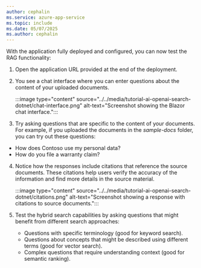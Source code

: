 ```yaml
---
author: cephalin
ms.service: azure-app-service
ms.topic: include
ms.date: 05/07/2025
ms.author: cephalin
---
```


With the application fully deployed and configured, you can now test the RAG functionality:

1. Open the application URL provided at the end of the deployment.

2. You see a chat interface where you can enter questions about the content of your uploaded documents.

   :::image type="content" source="../../media/tutorial-ai-openai-search-dotnet/chat-interface.png" alt-text="Screenshot showing the Blazor chat interface.":::

3. Try asking questions that are specific to the content of your documents. For example, if you uploaded the documents in the *sample-docs* folder, you can try out these questions:

- How does Contoso use my personal data?
- How do you file a warranty claim?

4. Notice how the responses include citations that reference the source documents. These citations help users verify the accuracy of the information and find more details in the source material.

   :::image type="content" source="../../media/tutorial-ai-openai-search-dotnet/citations.png" alt-text="Screenshot showing a response with citations to source documents.":::

5. Test the hybrid search capabilities by asking questions that might benefit from different search approaches:
   - Questions with specific terminology (good for keyword search).
   - Questions about concepts that might be described using different terms (good for vector search).
   - Complex questions that require understanding context (good for semantic ranking).
